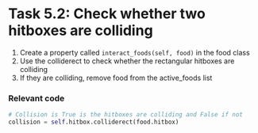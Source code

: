 # Task 5.2: Check whether two hitboxes are colliding

1. Create a property called ``interact_foods(self, food)`` in the food class
2. Use the colliderect to check whether the rectangular hitboxes are colliding 
3. If they are colliding, remove food from the active_foods list

### Relevant code
```python
# Collision is True is the hitboxes are colliding and False if not
collision = self.hitbox.colliderect(food.hitbox) 
```